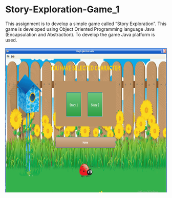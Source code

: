 # Story-Exploration-Game_1
This assignment is to develop a simple game called “Story Exploration”. This game is developed using Object Oriented Programming language Java (Encapsulation and Abstraction). To develop the game Java platform is used.
</br>
</br>
<img src="StoryExplorationGame/img/img1.PNG" width=1200 height=450>
